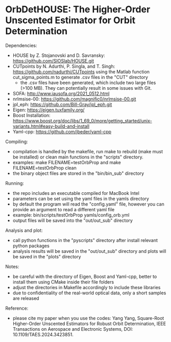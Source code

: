 # OrbDetHOUSE: The Higher-Order Unscented Estimator for Orbit Determination

Dependencies:

- HOUSE by Z. Stojanovski and D. Savransky: https://github.com/SIOSlab/HOUSE.git
- CUTpoints by N. Adurthi, P. Singla, and T. Singh: https://github.com/nadurthi/CUTpoints using the Matlab function cut_sigma_points.m to generate .csv files in the "CUT" directory
  - the .csv files have been generated, which include two large files (>100 MB). They can potentially result in some issues with Git. 
- SOFA: http://www.iausofa.org/2021_0512.html
- nrlmsise-00: https://github.com/magnific0/nrlmsise-00.git
- jpl_eph: https://github.com/Bill-Gray/jpl_eph.git
- Eigen: https://eigen.tuxfamily.org/
- Boost Installation: https://www.boost.org/doc/libs/1_69_0/more/getting_started/unix-variants.html#easy-build-and-install
- Yaml-cpp: https://github.com/jbeder/yaml-cpp

Compiling:

- compilation is handled by the makefile, run make to rebuild (make must be installed) or clean main functions in the "scripts" directory.
- examples: make FILENAME=testOrbProp and make FILENAME=testOrbProp clean
- the binary object files are stored in the "bin/bin_sub" directory

Running:

- the repo includes an executable compiled for MacBook Intel
- parameters can be set using the yaml files in the yamls directory
- by default the program will read the "config.yaml" file, however
  you can provide an argument to read a different yaml file
- example: bin/scripts/testOrbProp yamls/config_orb.yml
- output files will be saved into the "out/out_sub" directory

Analysis and plot:

- call python functions in the "pyscripts" directory after install relevant python packages
- analysis results will be saved in the "out/out_sub" directory and plots will be saved in the "plots" directory

Notes:

- be careful with the directory of Eigen, Boost and Yaml-cpp, better to install them using CMake inside their file folders
- adjust the directories in Makefile accordingly to include these libraries
- due to confidentiality of the real-world optical data, only a short samples are released

Reference:

- please cite my paper when you use the codes: Yang Yang, Square-Root Higher-Order Unscented Estimators for Robust Orbit Determination, IEEE Transactions on Aerospace and Electronic Systems, DOI: 10.1109/TAES.2024.3423851.
